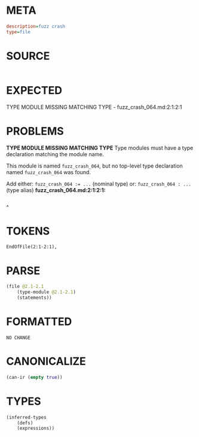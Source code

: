 # META
~~~ini
description=fuzz crash
type=file
~~~
# SOURCE
~~~roc

~~~
# EXPECTED
TYPE MODULE MISSING MATCHING TYPE - fuzz_crash_064.md:2:1:2:1
# PROBLEMS
**TYPE MODULE MISSING MATCHING TYPE**
Type modules must have a type declaration matching the module name.

This module is named `fuzz_crash_064`, but no top-level type declaration named `fuzz_crash_064` was found.

Add either:
`fuzz_crash_064 := ...` (nominal type)
or:
`fuzz_crash_064 : ...` (type alias)
**fuzz_crash_064.md:2:1:2:1:**
```roc

```
^


# TOKENS
~~~zig
EndOfFile(2:1-2:1),
~~~
# PARSE
~~~clojure
(file @2.1-2.1
	(type-module @2.1-2.1)
	(statements))
~~~
# FORMATTED
~~~roc
NO CHANGE
~~~
# CANONICALIZE
~~~clojure
(can-ir (empty true))
~~~
# TYPES
~~~clojure
(inferred-types
	(defs)
	(expressions))
~~~
